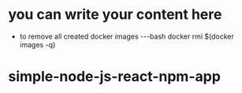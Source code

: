 # you can write your content here
- to remove all created docker images
  ---bash
  docker rmi $(docker images -q)



# simple-node-js-react-npm-app



